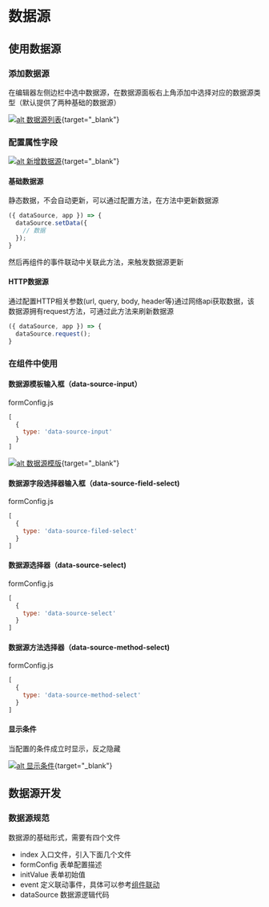 # 数据源

## 使用数据源

### 添加数据源

在编辑器左侧边栏中选中数据源，在数据源面板右上角添加中选择对应的数据源类型（默认提供了两种基础的数据源）

[![alt 数据源列表](/data-source.png "数据源列表")](/data-source.png){target="_blank"}

### 配置属性字段

[![alt 新增数据源](/create-data-source.png "新增数据源")](/create-data-source.png){target="_blank"}

#### 基础数据源

静态数据，不会自动更新，可以通过配置方法，在方法中更新数据源

```js
({ dataSource, app }) => {
  dataSource.setData({
    // 数据
  });
}
```

然后再组件的事件联动中关联此方法，来触发数据源更新

#### HTTP数据源

通过配置HTTP相关参数(url, query, body, header等)通过网络api获取数据，该数据源拥有request方法，可通过此方法来刷新数据源

```js
({ dataSource, app }) => {
  dataSource.request();
}
```


### 在组件中使用


#### 数据源模板输入框（data-source-input）

formConfig.js
```js
[
  {
    type: 'data-source-input'
  }
]
```

[![alt 数据源模版](/data-source-input.png "数据源模版")](/data-source-input.png){target="_blank"}

#### 数据源字段选择器输入框（data-source-field-select)

formConfig.js
```js
[
  {
    type: 'data-source-filed-select'
  }
]
```

#### 数据源选择器（data-source-select)


formConfig.js
```js
[
  {
    type: 'data-source-select'
  }
]
```
#### 数据源方法选择器（data-source-method-select)

formConfig.js
```js
[
  {
    type: 'data-source-method-select'
  }
]
```

#### 显示条件

当配置的条件成立时显示，反之隐藏

[![alt 显示条件](/display-cond.png "显示条件")](/display-cond.png){target="_blank"}

## 数据源开发

### 数据源规范

数据源的基础形式，需要有四个文件
- index 入口文件，引入下面几个文件
- formConfig 表单配置描述
- initValue 表单初始值
- event 定义联动事件，具体可以参考[组件联动](../guide/advanced/coupling.html#组件联动)
- dataSource 数据源逻辑代码

